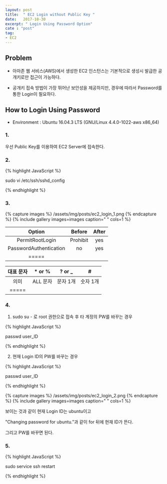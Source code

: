 ```yaml
---
layout: post
title:  " EC2 Login without Public Key "
date:   2017-10-30
excerpt: " Login Using Password Option"
cate : "post"
tag:
- EC2
---
```


## Problem

* 아마존 웹 서비스(AWS)에서 생성한 EC2 인스턴스는 기본적으로 생성시 발급한 공개키로만 접근이 가능하다.

* 공개키 접속 방법이 가장 뛰어난 보안성을 제공하지만, 경우에 따라서 Password를 통한 Login이 필요하다.

## How to Login Using Password

* Environment : Ubuntu 16.04.3 LTS (GNU/Linux 4.4.0-1022-aws x86_64)

### 1.

우선 Public Key를 이용하여 EC2 Server에 접속한다. 

### 2.

{% highlight JavaScript %}

sudo vi /etc/ssh/sshd_config

{% endhighlight %}

### 3.

{% capture images %}
	/assets/img/posts/ec2_login_1.png
{% endcapture %}
{% include gallery images=images caption=" " cols=1 %}


| Option |  Before   |  After  |
|:-------:|:-------:|:-------:|
| PermitRootLogin   | Prohibit | yes |
| PasswordAuthentication   | no | yes  |
|=====


| 대표 문자  |  * or %   |  ? or _    | #  |
|:-------:|:-------:|:-------:| :-------:|
| 의미   | ALL 문자 | 문자 1개  | 숫자 1개 |
|=====



### 4.

1) sudo su - 로 root 권한으로 접속 후 타 계정의 PW를 바꾸는 경우

{% highlight JavaScript %}

passwd user_ID

{% endhighlight %}



2) 현재 Login ID의 PW를 바꾸는 경우

{% highlight JavaScript %}

passwd user_ID

{% endhighlight %}

{% capture images %}
	/assets/img/posts/ec2_login_2.png
{% endcapture %}
{% include gallery images=images caption=" " cols=1 %}

보이는 것과 같이 현재 Login ID는 ubuntu이고

"Changing password for ubuntu."과 같이 for 뒤에 현재 ID가 뜬다.

그리고 PW를 바꾸면 된다.





### 5.
{% highlight JavaScript %}

sudo service ssh restart

{% endhighlight %}

